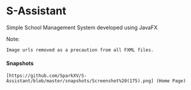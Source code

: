 # S-Assistant
Simple School Management System developed using JavaFX

Note:
```
Image urls removed as a precaution from all FXML files.
```

#### Snapshots
```
[https://github.com/SparkXV/S-Assistant/blob/master/snapshots/Screenshot%20(175).png] (Home Page)

```
